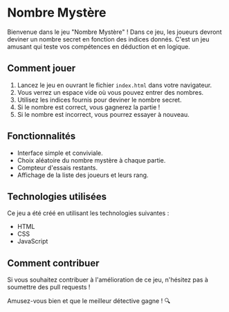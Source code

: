 # Nombre Mystère

Bienvenue dans le jeu "Nombre Mystère" ! Dans ce jeu, les joueurs devront deviner un nombre secret en fonction des indices donnés. C'est un jeu amusant qui teste vos compétences en déduction et en logique.

## Comment jouer

1. Lancez le jeu en ouvrant le fichier `index.html` dans votre navigateur.
2. Vous verrez un espace vide où vous pouvez entrer des nombres.
3. Utilisez les indices fournis pour deviner le nombre secret.
4. Si le nombre est correct, vous gagnerez la partie !
5. Si le nombre est incorrect, vous pourrez essayer à nouveau.

## Fonctionnalités

- Interface simple et conviviale.
- Choix aléatoire du nombre mystère à chaque partie.
- Compteur d'essais restants.
- Affichage de la liste des joueurs et leurs rang.

## Technologies utilisées

Ce jeu a été créé en utilisant les technologies suivantes :

- HTML
- CSS
- JavaScript

## Comment contribuer

Si vous souhaitez contribuer à l'amélioration de ce jeu, n'hésitez pas à soumettre des pull requests !

Amusez-vous bien et que le meilleur détective gagne ! 🔍
